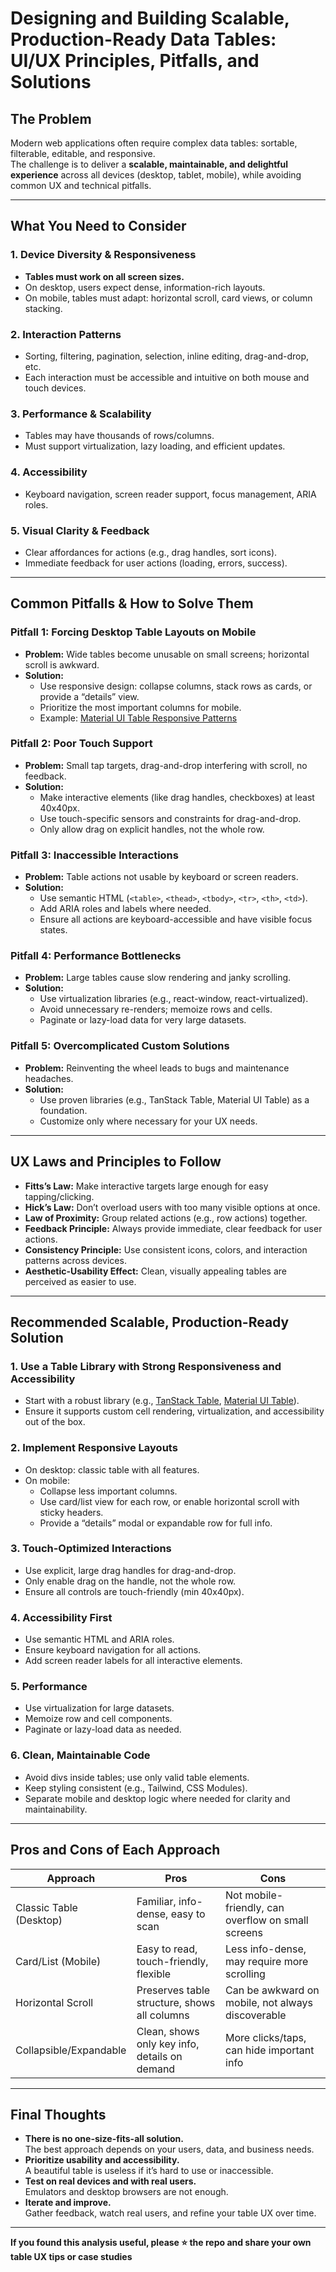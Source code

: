 # Designing and Building Scalable, Production-Ready Data Tables: UI/UX Principles, Pitfalls, and Solutions

## The Problem

Modern web applications often require complex data tables: sortable, filterable, editable, and responsive.  
The challenge is to deliver a **scalable, maintainable, and delightful experience** across all devices (desktop, tablet, mobile), while avoiding common UX and technical pitfalls.

---

## What You Need to Consider

### 1. **Device Diversity & Responsiveness**
- **Tables must work on all screen sizes.**
- On desktop, users expect dense, information-rich layouts.
- On mobile, tables must adapt: horizontal scroll, card views, or column stacking.

### 2. **Interaction Patterns**
- Sorting, filtering, pagination, selection, inline editing, drag-and-drop, etc.
- Each interaction must be accessible and intuitive on both mouse and touch devices.

### 3. **Performance & Scalability**
- Tables may have thousands of rows/columns.
- Must support virtualization, lazy loading, and efficient updates.

### 4. **Accessibility**
- Keyboard navigation, screen reader support, focus management, ARIA roles.

### 5. **Visual Clarity & Feedback**
- Clear affordances for actions (e.g., drag handles, sort icons).
- Immediate feedback for user actions (loading, errors, success).

---

## Common Pitfalls & How to Solve Them

### **Pitfall 1: Forcing Desktop Table Layouts on Mobile**
- **Problem:** Wide tables become unusable on small screens; horizontal scroll is awkward.
- **Solution:**  
  - Use responsive design: collapse columns, stack rows as cards, or provide a “details” view.
  - Prioritize the most important columns for mobile.
  - Example: [Material UI Table Responsive Patterns](https://mui.com/material-ui/react-table/#responsiveness)

### **Pitfall 2: Poor Touch Support**
- **Problem:** Small tap targets, drag-and-drop interfering with scroll, no feedback.
- **Solution:**  
  - Make interactive elements (like drag handles, checkboxes) at least 40x40px.
  - Use touch-specific sensors and constraints for drag-and-drop.
  - Only allow drag on explicit handles, not the whole row.

### **Pitfall 3: Inaccessible Interactions**
- **Problem:** Table actions not usable by keyboard or screen readers.
- **Solution:**  
  - Use semantic HTML (`<table>`, `<thead>`, `<tbody>`, `<tr>`, `<th>`, `<td>`).
  - Add ARIA roles and labels where needed.
  - Ensure all actions are keyboard-accessible and have visible focus states.

### **Pitfall 4: Performance Bottlenecks**
- **Problem:** Large tables cause slow rendering and janky scrolling.
- **Solution:**  
  - Use virtualization libraries (e.g., react-window, react-virtualized).
  - Avoid unnecessary re-renders; memoize rows and cells.
  - Paginate or lazy-load data for very large datasets.

### **Pitfall 5: Overcomplicated Custom Solutions**
- **Problem:** Reinventing the wheel leads to bugs and maintenance headaches.
- **Solution:**  
  - Use proven libraries (e.g., TanStack Table, Material UI Table) as a foundation.
  - Customize only where necessary for your UX needs.

---

## UX Laws and Principles to Follow

- **Fitts’s Law:** Make interactive targets large enough for easy tapping/clicking.
- **Hick’s Law:** Don’t overload users with too many visible options at once.
- **Law of Proximity:** Group related actions (e.g., row actions) together.
- **Feedback Principle:** Always provide immediate, clear feedback for user actions.
- **Consistency Principle:** Use consistent icons, colors, and interaction patterns across devices.
- **Aesthetic-Usability Effect:** Clean, visually appealing tables are perceived as easier to use.

---

## Recommended Scalable, Production-Ready Solution

### **1. Use a Table Library with Strong Responsiveness and Accessibility**
- Start with a robust library (e.g., [TanStack Table](https://tanstack.com/table/v8), [Material UI Table](https://mui.com/material-ui/react-table/)).
- Ensure it supports custom cell rendering, virtualization, and accessibility out of the box.

### **2. Implement Responsive Layouts**
- On desktop: classic table with all features.
- On mobile:  
  - Collapse less important columns.
  - Use card/list view for each row, or enable horizontal scroll with sticky headers.
  - Provide a “details” modal or expandable row for full info.

### **3. Touch-Optimized Interactions**
- Use explicit, large drag handles for drag-and-drop.
- Only enable drag on the handle, not the whole row.
- Ensure all controls are touch-friendly (min 40x40px).

### **4. Accessibility First**
- Use semantic HTML and ARIA roles.
- Ensure keyboard navigation for all actions.
- Add screen reader labels for all interactive elements.

### **5. Performance**
- Use virtualization for large datasets.
- Memoize row and cell components.
- Paginate or lazy-load data as needed.

### **6. Clean, Maintainable Code**
- Avoid divs inside tables; use only valid table elements.
- Keep styling consistent (e.g., Tailwind, CSS Modules).
- Separate mobile and desktop logic where needed for clarity and maintainability.

---

## Pros and Cons of Each Approach

| Approach                | Pros                                              | Cons                                              |
|-------------------------|---------------------------------------------------|---------------------------------------------------|
| Classic Table (Desktop) | Familiar, info-dense, easy to scan                | Not mobile-friendly, can overflow on small screens|
| Card/List (Mobile)      | Easy to read, touch-friendly, flexible            | Less info-dense, may require more scrolling       |
| Horizontal Scroll       | Preserves table structure, shows all columns      | Can be awkward on mobile, not always discoverable |
| Collapsible/Expandable  | Clean, shows only key info, details on demand     | More clicks/taps, can hide important info         |

---

## Final Thoughts

- **There is no one-size-fits-all solution.**  
  The best approach depends on your users, data, and business needs.
- **Prioritize usability and accessibility.**  
  A beautiful table is useless if it’s hard to use or inaccessible.
- **Test on real devices and with real users.**  
  Emulators and desktop browsers are not enough.
- **Iterate and improve.**  
  Gather feedback, watch real users, and refine your table UX over time.

---

**If you found this analysis useful, please ⭐️ the repo and share your own table UX tips or case studies** 
